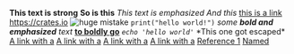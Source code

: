 **This text is strong**
__So is this__
*This text is emphasized*
_And this_
[this is a link](https://github.com)
<https://crates.io>
![huge mistake](https://tenor.com/oDMG.gif)
`print("hello world!")`
*some **bold and emphasized** text*
**[to boldly go](https://en.wikipedia.org/wiki/Where_no_man_has_gone_before)**
*`echo 'hello world'`*
\*This one got escaped*
[A link with a](https://www.google.com "title'()")
[A link with a](https://www.google.com  'title"()')
[A link with a](https://www.google.com (title'"))
[A link with a](https://www.google.com  
 (title'"))
[Reference 1]
[Named][Reference 2]

[Reference 1]: https://foo.bar "A title"
[Reference 2]: https://x.y